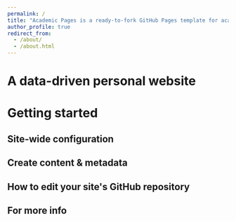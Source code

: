 ```yaml
---
permalink: /
title: "Academic Pages is a ready-to-fork GitHub Pages template for academic personal websites"
author_profile: true
redirect_from: 
  - /about/
  - /about.html
---
```




A data-driven personal website
======


Getting started
======

Site-wide configuration
------


Create content & metadata
------


How to edit your site's GitHub repository
------


For more info
------
